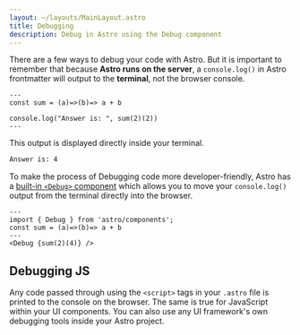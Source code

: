 ```yaml
---
layout: ~/layouts/MainLayout.astro
title: Debugging
description: Debug in Astro using the Debug component
---
```


There are a few ways to debug your code with Astro. But it is important to remember that because **Astro runs on the server**, a `console.log()` in Astro frontmatter will output to the **terminal**, not the browser console.

```astro
---
const sum = (a)=>(b)=> a + b

console.log("Answer is: ", sum(2)(2))
---

```

This output is displayed directly inside your terminal.

```bash
Answer is: 4
```

To make the process of Debugging code more developer-friendly, Astro has a [built-in `<Debug>` component](/en/reference/builtin-components#debug-) which allows you to move your `console.log()` output from the terminal directly into the browser.

```astro
---
import { Debug } from 'astro/components';
const sum = (a)=>(b)=> a + b
---
<Debug {sum(2)(4)} />
```

## Debugging JS

Any code passed through using the `<script>` tags in your `.astro` file is printed to the console on the browser. The same is true for JavaScript within your UI components. You can also use any UI framework's own debugging tools inside your Astro project.
